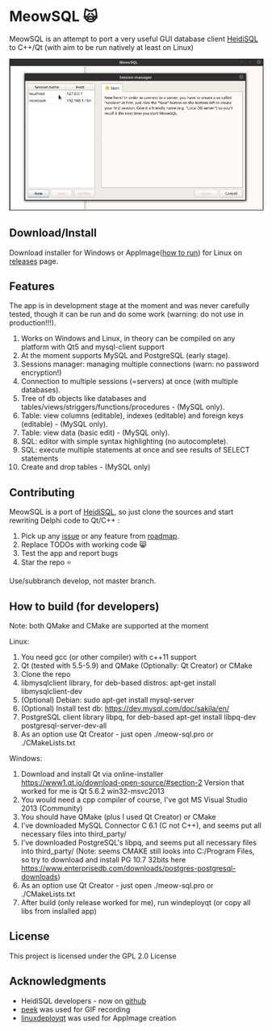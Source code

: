 # MeowSQL :scream_cat:

MeowSQL is an attempt to port a very useful GUI database client 
[HeidiSQL](https://www.heidisql.com/) to C++/Qt (with aim to be run natively at least on Linux)

![MeowSQL Gif](screenshots/meowsql.gif)

## Download/Install

Download installer for Windows or AppImage([how to run](https://appimage.org/)) 
for Linux on [releases](https://github.com/ragnar-lodbrok/meow-sql/releases) page.

## Features

The app is in development stage at the moment and was never carefully tested, 
though it can be run and do some work (warning: do not use in production!!!).

1. Works on Windows and Linux, in theory can be compiled on any platform with Qt5 and mysql-client support
2. At the moment supports MySQL and PostgreSQL (early stage).
3. Sessions manager: managing multiple connections (warn: no password encryption!) 
4. Connection to multiple sessions (=servers) at once (with multiple databases).
5. Tree of db objects like databases and tables/views/striggers/functions/procedures - (MySQL only).
6. Table: view columns (editable), indexes (editable) and foreign keys (editable) - (MySQL only).
7. Table: view data (basic edit) - (MySQL only).
8. SQL: editor with simple syntax highlighting (no autocomplete).
9. SQL: execute multiple statements at once and see results of SELECT statements 
10. Create and drop tables - (MySQL only)

## Contributing

MeowSQL is a port of [HeidiSQL](https://github.com/HeidiSQL/HeidiSQL), 
so just clone the sources and start rewriting Delphi code to Qt/C++ :

1. Pick up any [issue](https://github.com/ragnar-lodbrok/meow-sql/issues) or any feature from [roadmap](ROADMAP.md).
2. Replace TODOs with working code :smile_cat:
3. Test the app and report bugs
4. Star the repo :star:


Use/subbranch develop, not master branch.

## How to build (for developers)

Note: both QMake and CMake are supported at the moment

Linux:

1. You need gcc (or other compiler) with c++11 support
2. Qt (tested with 5.5-5.9) and QMake (Optionally: Qt Creator) or CMake
3. Clone the repo
4. libmysqlclient library, for deb-based distros: apt-get install libmysqlclient-dev
5. (Optional) Debian: sudo apt-get install mysql-server
6. (Optional) Install test db: https://dev.mysql.com/doc/sakila/en/
7. PostgreSQL client library libpq, for deb-based apt-get install libpq-dev postgresql-server-dev-all
8. As an option use Qt Creator - just open ./meow-sql.pro or ./CMakeLists.txt

Windows:

1. Download and install Qt via online-installer https://www1.qt.io/download-open-source/#section-2
Version that worked for me is Qt 5.6.2 win32-msvc2013
2. You would need a cpp compiler of course, I've got MS Visual Studio 2013 (Community)
3. You should have QMake (plus I used Qt Creator) or CMake
4. I've downloaded MySQL Connector C 6.1 (C not C++), and seems put all necessary files into third_party/
5. I've downloaded PostgreSQL's libpq, and seems put all necessary files into third_party/ 
(Note: seems CMAKE still looks into C:/Program Files, so try to download and install PG 10.7 32bits here https://www.enterprisedb.com/downloads/postgres-postgresql-downloads)
6. As an option use Qt Creator - just open ./meow-sql.pro or ./CMakeLists.txt
7. After build (only release worked for me), run windeployqt (or copy all libs from inslalled app)

## License

This project is licensed under the GPL 2.0 License

## Acknowledgments
* HeidiSQL developers - now on [github](https://github.com/HeidiSQL/HeidiSQL)
* [peek](https://github.com/phw/peek) was used for GIF recording
* [linuxdeployqt](https://github.com/probonopd/linuxdeployqt) was used for AppImage creation

